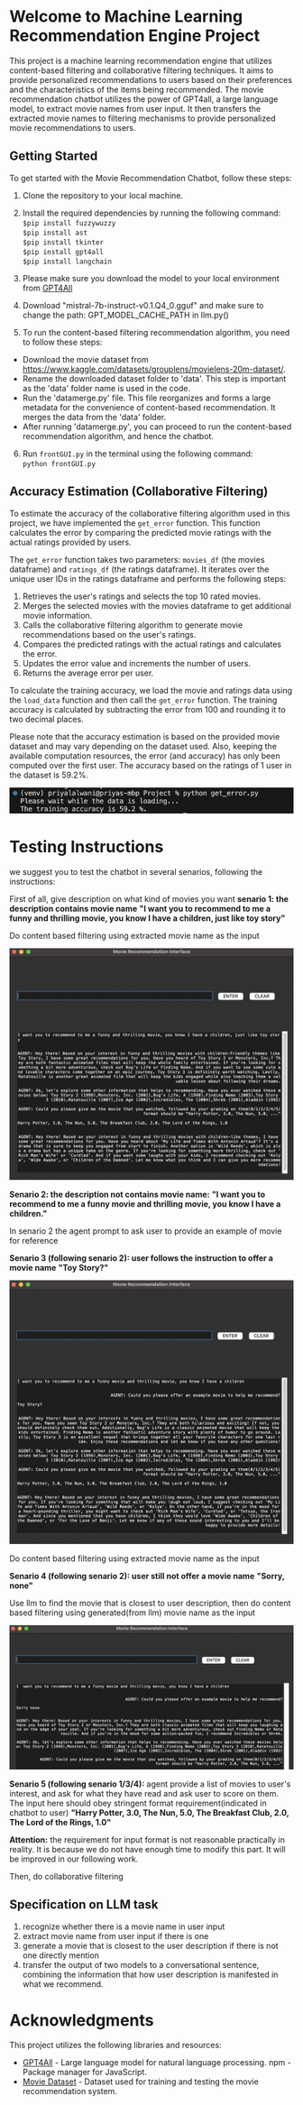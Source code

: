 # Welcome to Machine Learning Recommendation Engine Project

This project is a machine learning recommendation engine that utilizes content-based filtering and collaborative filtering techniques. It aims to provide personalized recommendations to users based on their preferences and the characteristics of the items being recommended. The movie recommendation chatbot utilizes the power of GPT4all, a large language model, to extract movie names from user input. It then transfers the extracted movie names to filtering mechanisms to provide personalized movie recommendations to users.


## Getting Started

To get started with the Movie Recommendation Chatbot, follow these steps:

1. Clone the repository to your local machine.
2. Install the required dependencies by running the following command:
`$pip install fuzzywuzzy`<br>
`$pip install ast`<br>
`$pip install tkinter`<br>
`$pip install gpt4all`<br>
`$pip install langchain`<br>

3. Please make sure you download the model to your local environment from [GPT4All](https://gpt4all.io/index.html)
4. Download "mistral-7b-instruct-v0.1.Q4_0.gguf" and make sure to change the path: GPT_MODEL_CACHE_PATH in llm.py()
5. To run the content-based filtering recommendation algorithm, you need to follow these steps:
- Download the movie dataset from https://www.kaggle.com/datasets/grouplens/movielens-20m-dataset/.
- Rename the downloaded dataset folder to 'data'. This step is important as the 'data' folder name is used in the code.
- Run the 'datamerge.py' file. This file reorganizes and forms a large metadata for the convenience of content-based recommendation. It merges the data from the 'data' folder.
- After running 'datamerge.py', you can proceed to run the content-based recommendation algorithm, and hence the chatbot.
6. Run `frontGUI.py` in the terminal using the following command:<br>
`python frontGUI.py`

## Accuracy Estimation (Collaborative Filtering)

To estimate the accuracy of the collaborative filtering algorithm used in this project, we have implemented the `get_error` function. This function calculates the error by comparing the predicted movie ratings with the actual ratings provided by users.

The `get_error` function takes two parameters: `movies_df` (the movies dataframe) and `ratings_df` (the ratings dataframe). It iterates over the unique user IDs in the ratings dataframe and performs the following steps:

1. Retrieves the user's ratings and selects the top 10 rated movies.
2. Merges the selected movies with the movies dataframe to get additional movie information.
3. Calls the collaborative filtering algorithm to generate movie recommendations based on the user's ratings.
4. Compares the predicted ratings with the actual ratings and calculates the error.
5. Updates the error value and increments the number of users.
6. Returns the average error per user.

To calculate the training accuracy, we load the movie and ratings data using the `load_data` function and then call the `get_error` function. The training accuracy is calculated by subtracting the error from 100 and rounding it to two decimal places.

Please note that the accuracy estimation is based on the provided movie dataset and may vary depending on the dataset used. Also, keeping the available computation resources, the error (and accuracy) has only been computed over the first user. The accuracy based on the ratings of 1 user in the dataset is 59.2%.

![Alt text](images/Accuracy.png)

# Testing Instructions
we suggest you to test the chatbot in several senarios, following the instructions:

First of all, give description on what kind of movies you want
**senario 1: the description contains movie name**
**"I want you to recommend to me a funny and thrilling movie, you know I have a children, just like toy story"**

Do content based filtering using extracted movie name as the input

![Alt text](images/test1.png)


**Senario 2: the description not contains movie name:**
**"I want you to recommend to me a funny movie and thrilling movie, you know I have a children."**

In senario 2 the agent prompt to ask user to provide an example of movie for reference

**Senario 3 (following senario 2): user follows the instruction to offer a movie name**
**"Toy Story?"**

![Alt text](images/test2.png)


Do content based filtering using extracted movie name as the input

**Senario 4 (following senario 2): user still not offer a movie name**
**"Sorry, none"**

Use llm to find the movie that is closest to user description, then do content based filtering using generated(from llm) movie name as the input

![Alt text](images/test3.png)

**Senario 5 (following senario 1/3/4):** agent provide a list of movies to user's interest, and ask for what they have read and ask user to score on them. The input here should obey stringent format requirement(indicated in chatbot to user)
**"Harry Potter, 3.0, The Nun, 5.0, The Breakfast Club, 2.0, The Lord of the Rings, 1.0"**

**Attention:** the requirement for input format is not reasonable practically in reality. It is because we do not have enough time to modify this part. It will be improved in our following work.

Then, do collaborative filtering

## Specification on LLM task
1. recognize whether there is a movie name in user input
2. extract movie name from user input if there is one
3. generate a movie that is closest to the user description if there is not one directly mention
4. transfer the output of two models to a conversational sentence, combining the information that how user description is manifested in what we recommend.

# Acknowledgments
This project utilizes the following libraries and resources:

- [GPT4All]() - Large language model for natural language processing.
npm - Package manager for JavaScript.
- [Movie Dataset](https://www.kaggle.com/datasets/grouplens/movielens-20m-dataset/) - Dataset used for training and testing the movie recommendation system.


